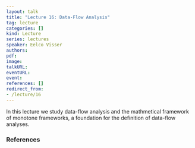 ```yaml
---
layout: talk
title: "Lecture 16: Data-Flow Analysis"
tag: lecture
categories: []
kind: Lecture
series: lectures
speaker: Eelco Visser
authors:
pdf:
image:
talkURL:
eventURL:
event:
references: []
redirect_from:
- /lecture/16
---
```


In this lecture we study data-flow analysis and the mathmetical framework of monotone frameworks, a foundation for the definition of data-flow analyses.

### References
